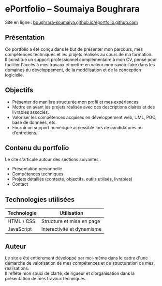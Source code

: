 # ePortfolio – Soumaiya Boughrara

Site en ligne : [boughrara-soumaiya.github.io/eportfolio.github.com](https://boughrara-soumaiya.github.io/eportfolio.github.com/)

## Présentation

Ce portfolio a été conçu dans le but de présenter mon parcours, mes compétences techniques et les projets réalisés au cours de ma formation.  
Il constitue un support professionnel complémentaire à mon CV, pensé pour faciliter l'accès à mes travaux et mettre en valeur mon savoir-faire dans les domaines du développement, de la modélisation et de la conception logicielle.

## Objectifs

- Présenter de manière structurée mon profil et mes expériences.
- Mettre en avant les projets réalisés avec des descriptions claires et des livrables associés.
- Valoriser les compétences acquises en développement web, UML, POO, base de données, etc.
- Fournir un support numérique accessible lors de candidatures ou d'entretiens.

## Contenu du portfolio

Le site s'articule autour des sections suivantes :

- Présentation personnelle
- Compétences techniques
- Projets détaillés (contexte, objectifs, outils utilisés, livrables)
- Contact

## Technologies utilisées

| Technologie       | Utilisation                            |
|-------------------|----------------------------------------|
| HTML / CSS        | Structure et mise en page              |
| JavaScript        | Interactivité et dynamisme             |

## Auteur

Le site a été entièrement développé par moi-même dans le cadre d'une démarche de valorisation de mes compétences et de structuration de mes réalisations.  
Il reflète mon souci de clarté, de rigueur et d’organisation dans la présentation de mes travaux techniques.
